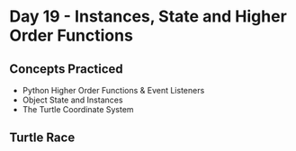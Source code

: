 # Day 19 - Instances, State and Higher Order Functions
## Concepts Practiced
- Python Higher Order Functions & Event Listeners
- Object State and Instances
- The Turtle Coordinate System
## Turtle Race